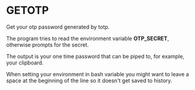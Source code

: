 # GETOTP

Get your otp password generated by totp.

The program tries to read the environment variable **OTP_SECRET**, otherwise prompts for the secret.

The output is your one time password that can be piped to, for example, your clipboard.

When setting your environment in bash variable you might want to leave a space at the beginning of the line so it doesn't get saved to history.
